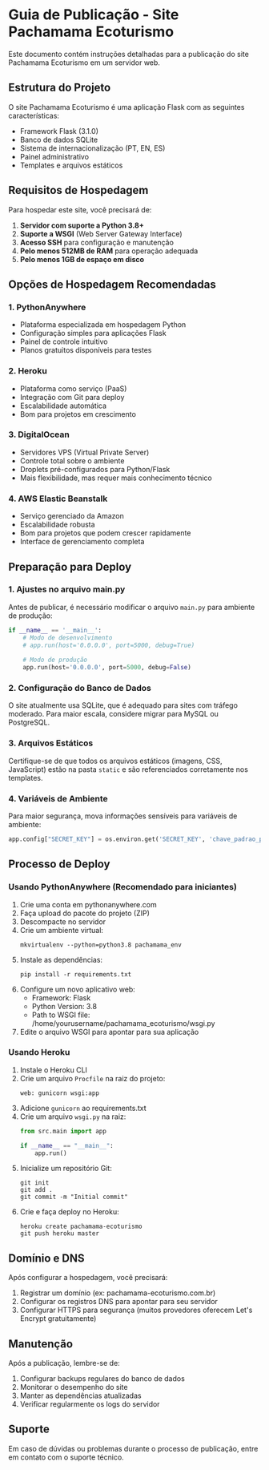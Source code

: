 # Guia de Publicação - Site Pachamama Ecoturismo

Este documento contém instruções detalhadas para a publicação do site Pachamama Ecoturismo em um servidor web.

## Estrutura do Projeto

O site Pachamama Ecoturismo é uma aplicação Flask com as seguintes características:
- Framework Flask (3.1.0)
- Banco de dados SQLite
- Sistema de internacionalização (PT, EN, ES)
- Painel administrativo
- Templates e arquivos estáticos

## Requisitos de Hospedagem

Para hospedar este site, você precisará de:

1. **Servidor com suporte a Python 3.8+**
2. **Suporte a WSGI** (Web Server Gateway Interface)
3. **Acesso SSH** para configuração e manutenção
4. **Pelo menos 512MB de RAM** para operação adequada
5. **Pelo menos 1GB de espaço em disco**

## Opções de Hospedagem Recomendadas

### 1. PythonAnywhere
- Plataforma especializada em hospedagem Python
- Configuração simples para aplicações Flask
- Painel de controle intuitivo
- Planos gratuitos disponíveis para testes

### 2. Heroku
- Plataforma como serviço (PaaS)
- Integração com Git para deploy
- Escalabilidade automática
- Bom para projetos em crescimento

### 3. DigitalOcean
- Servidores VPS (Virtual Private Server)
- Controle total sobre o ambiente
- Droplets pré-configurados para Python/Flask
- Mais flexibilidade, mas requer mais conhecimento técnico

### 4. AWS Elastic Beanstalk
- Serviço gerenciado da Amazon
- Escalabilidade robusta
- Bom para projetos que podem crescer rapidamente
- Interface de gerenciamento completa

## Preparação para Deploy

### 1. Ajustes no arquivo main.py

Antes de publicar, é necessário modificar o arquivo `main.py` para ambiente de produção:

```python
if __name__ == '__main__':
    # Modo de desenvolvimento
    # app.run(host='0.0.0.0', port=5000, debug=True)
    
    # Modo de produção
    app.run(host='0.0.0.0', port=5000, debug=False)
```

### 2. Configuração do Banco de Dados

O site atualmente usa SQLite, que é adequado para sites com tráfego moderado. Para maior escala, considere migrar para MySQL ou PostgreSQL.

### 3. Arquivos Estáticos

Certifique-se de que todos os arquivos estáticos (imagens, CSS, JavaScript) estão na pasta `static` e são referenciados corretamente nos templates.

### 4. Variáveis de Ambiente

Para maior segurança, mova informações sensíveis para variáveis de ambiente:

```python
app.config["SECRET_KEY"] = os.environ.get('SECRET_KEY', 'chave_padrao_para_desenvolvimento')
```

## Processo de Deploy

### Usando PythonAnywhere (Recomendado para iniciantes)

1. Crie uma conta em pythonanywhere.com
2. Faça upload do pacote do projeto (ZIP)
3. Descompacte no servidor
4. Crie um ambiente virtual:
   ```
   mkvirtualenv --python=python3.8 pachamama_env
   ```
5. Instale as dependências:
   ```
   pip install -r requirements.txt
   ```
6. Configure um novo aplicativo web:
   - Framework: Flask
   - Python Version: 3.8
   - Path to WSGI file: /home/yourusername/pachamama_ecoturismo/wsgi.py
7. Edite o arquivo WSGI para apontar para sua aplicação

### Usando Heroku

1. Instale o Heroku CLI
2. Crie um arquivo `Procfile` na raiz do projeto:
   ```
   web: gunicorn wsgi:app
   ```
3. Adicione `gunicorn` ao requirements.txt
4. Crie um arquivo `wsgi.py` na raiz:
   ```python
   from src.main import app
   
   if __name__ == "__main__":
       app.run()
   ```
5. Inicialize um repositório Git:
   ```
   git init
   git add .
   git commit -m "Initial commit"
   ```
6. Crie e faça deploy no Heroku:
   ```
   heroku create pachamama-ecoturismo
   git push heroku master
   ```

## Domínio e DNS

Após configurar a hospedagem, você precisará:

1. Registrar um domínio (ex: pachamama-ecoturismo.com.br)
2. Configurar os registros DNS para apontar para seu servidor
3. Configurar HTTPS para segurança (muitos provedores oferecem Let's Encrypt gratuitamente)

## Manutenção

Após a publicação, lembre-se de:

1. Configurar backups regulares do banco de dados
2. Monitorar o desempenho do site
3. Manter as dependências atualizadas
4. Verificar regularmente os logs do servidor

## Suporte

Em caso de dúvidas ou problemas durante o processo de publicação, entre em contato com o suporte técnico.

